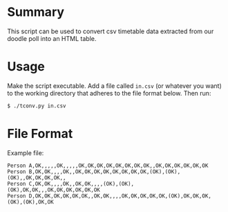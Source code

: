 # Summary
This script can be used to convert csv timetable data extracted from our doodle poll into an HTML table.

# Usage
Make the script executable. Add a file called `in.csv` (or whatever you want) to the working directory that adheres to the file format below.
Then run:
```bash
$ ./tconv.py in.csv
```

# File Format
Example file:

```
Person A,OK,,,,,OK,,,,,OK,OK,OK,OK,OK,OK,OK,OK,,OK,OK,OK,OK,OK,OK
Person B,OK,OK,,,,OK,,OK,OK,OK,OK,OK,OK,OK,OK,(OK),(OK),(OK),,OK,OK,OK,OK,,
Person C,OK,OK,,,,OK,,OK,OK,,,,(OK),(OK),(OK),OK,OK,,,OK,OK,OK,OK,OK,OK
Person D,OK,OK,OK,OK,OK,OK,,OK,OK,,,,OK,OK,OK,OK,OK,(OK),OK,OK,OK,(OK),(OK),OK,OK
```